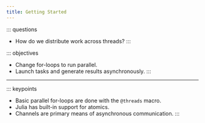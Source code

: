 ```yaml
---
title: Getting Started
---
```


::: questions
- How do we distribute work across threads?
:::

::: objectives
- Change for-loops to run parallel.
- Launch tasks and generate results asynchronously.
:::

---

::: keypoints
- Basic parallel for-loops are done with the `@threads` macro.
- Julia has built-in support for atomics.
- Channels are primary means of asynchronous communication.
:::


